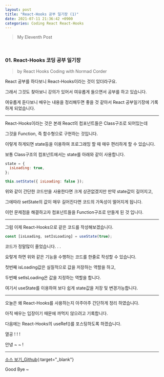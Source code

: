 ```yaml
---
layout: post
title: "React-Hooks 공부 일기장 (1)"
date: 2021-07-11 21:36:42 +0900
categories: Coding React React-Hooks
---
```


> My Eleventh Post

<br>

### 01. React-Hooks 코딩 공부 일기장

> by React Hooks Coding with Normad Corder

React 공부를 하다보니 React-Hooks이라는 것이 있더라구요.

그래서 그것도 찾아보니 강의가 있어서 여유롭게 들으면서 공부를 하고 있습니다.

여유롭게 듣다보니 배우는 내용을 정리해두면 좋을 것 같아서 React 공부일기장에 기록하게 되었습니다.

---

React-Hooks이라는 것은 본래 React의 컴포넌트들은 Class구조로 되어있는데

그것을 Function, 즉 함수형으로 구현하는 것입니다.

이렇게 하게되면 state등을 이용하여 프로그래밍 할 때 매우 편리하게 할 수 있습니다.

보통 Class구조의 컴포넌트에서는 state를 아래와 같이 사용합니다.

```javascript
state = {
  isLoading: true,
};

this.setState({ isLoading: false });
```

위와 같이 간단한 코드만을 사용한다면 크게 상관없겠지만 만약 state값이 길어지고,

그에따라 setState의 값이 매우 길어진다면 코드의 가독성이 떨어지게 됩니다.

이런 문제점을 해결하고자 컴포넌트들을 Function구조로 만들게 된 것 입니다.

---

그럼 이제 React-Hooks으로 같은 코드를 작성해보겠습니다.

```javascript
const [isLoading, setIsLoading] = useState(true);
```

코드가 정말많이 줄었습니다. . .

요렇게 하면 위와 같은 기능을 수행하는 코드를 한줄로 작성할 수 있습니다.

첫번째 isLoading값은 실질적으로 값을 저장하는 역할을 하고,

두번째 setIsLoading은 값을 지정하는 역할을 합니다.

여기서 useState를 이용하여 보다 쉽게 state값을 저장 및 변경가능합니다.

---

오늘은 왜 React-Hooks를 사용하는지 아주아주 간단하게 정리 하였습니다.

아직 배우는 입장이기 때문에 까먹지 않으려고 기록합니다.

다음에는 React-Hooks의 useRef()를 포스팅하도록 하겠습니다.

열공 ! ! !

안녕 ~ ~ !

---

[소스 보기\_Github](https://github.com/Enterprise09/nooks){:target="\_blank"}

Good Bye ~
